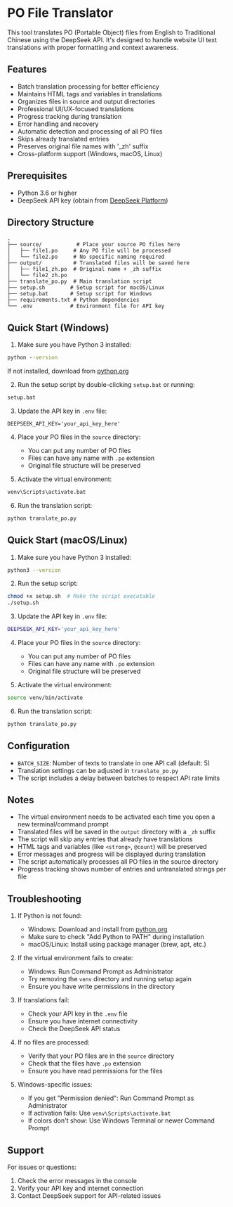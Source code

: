 # PO File Translator

This tool translates PO (Portable Object) files from English to Traditional Chinese using the DeepSeek API. It's designed to handle website UI text translations with proper formatting and context awareness.

## Features

- Batch translation processing for better efficiency
- Maintains HTML tags and variables in translations
- Organizes files in source and output directories
- Professional UI/UX-focused translations
- Progress tracking during translation
- Error handling and recovery
- Automatic detection and processing of all PO files
- Skips already translated entries
- Preserves original file names with '_zh' suffix
- Cross-platform support (Windows, macOS, Linux)

## Prerequisites

- Python 3.6 or higher
- DeepSeek API key (obtain from [DeepSeek Platform](https://platform.deepseek.com))

## Directory Structure

```
.
├── source/           # Place your source PO files here
│   ├── file1.po     # Any PO file will be processed
│   └── file2.po     # No specific naming required
├── output/          # Translated files will be saved here
│   ├── file1_zh.po  # Original name + _zh suffix
│   └── file2_zh.po
├── translate_po.py  # Main translation script
├── setup.sh        # Setup script for macOS/Linux
├── setup.bat       # Setup script for Windows
├── requirements.txt # Python dependencies
└── .env            # Environment file for API key
```

## Quick Start (Windows)

1. Make sure you have Python 3 installed:
```cmd
python --version
```
If not installed, download from [python.org](https://www.python.org/downloads/)

2. Run the setup script by double-clicking `setup.bat` or running:
```cmd
setup.bat
```

3. Update the API key in `.env` file:
```
DEEPSEEK_API_KEY='your_api_key_here'
```

4. Place your PO files in the `source` directory:
   - You can put any number of PO files
   - Files can have any name with `.po` extension
   - Original file structure will be preserved

5. Activate the virtual environment:
```cmd
venv\Scripts\activate.bat
```

6. Run the translation script:
```cmd
python translate_po.py
```

## Quick Start (macOS/Linux)

1. Make sure you have Python 3 installed:
```bash
python3 --version
```

2. Run the setup script:
```bash
chmod +x setup.sh  # Make the script executable
./setup.sh
```

3. Update the API key in `.env` file:
```bash
DEEPSEEK_API_KEY='your_api_key_here'
```

4. Place your PO files in the `source` directory:
   - You can put any number of PO files
   - Files can have any name with `.po` extension
   - Original file structure will be preserved

5. Activate the virtual environment:
```bash
source venv/bin/activate
```

6. Run the translation script:
```bash
python translate_po.py
```

## Configuration

- `BATCH_SIZE`: Number of texts to translate in one API call (default: 5)
- Translation settings can be adjusted in `translate_po.py`
- The script includes a delay between batches to respect API rate limits

## Notes

- The virtual environment needs to be activated each time you open a new terminal/command prompt
- Translated files will be saved in the `output` directory with a `_zh` suffix
- The script will skip any entries that already have translations
- HTML tags and variables (like `<strong>`, `@count`) will be preserved
- Error messages and progress will be displayed during translation
- The script automatically processes all PO files in the source directory
- Progress tracking shows number of entries and untranslated strings per file

## Troubleshooting

1. If Python is not found:
   - Windows: Download and install from [python.org](https://www.python.org/downloads/)
   - Make sure to check "Add Python to PATH" during installation
   - macOS/Linux: Install using package manager (brew, apt, etc.)

2. If the virtual environment fails to create:
   - Windows: Run Command Prompt as Administrator
   - Try removing the `venv` directory and running setup again
   - Ensure you have write permissions in the directory

3. If translations fail:
   - Check your API key in the `.env` file
   - Ensure you have internet connectivity
   - Check the DeepSeek API status

4. If no files are processed:
   - Verify that your PO files are in the `source` directory
   - Check that the files have `.po` extension
   - Ensure you have read permissions for the files

5. Windows-specific issues:
   - If you get "Permission denied": Run Command Prompt as Administrator
   - If activation fails: Use `venv\Scripts\activate.bat`
   - If colors don't show: Use Windows Terminal or newer Command Prompt

## Support

For issues or questions:
1. Check the error messages in the console
2. Verify your API key and internet connection
3. Contact DeepSeek support for API-related issues 